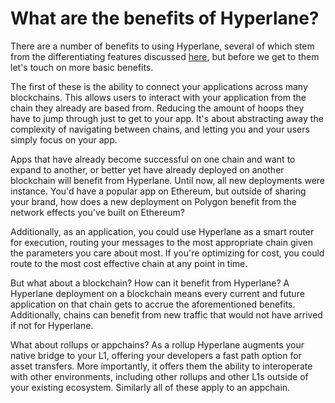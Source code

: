 # What are the benefits of Hyperlane?

There are a number of benefits to using Hyperlane, several of which stem from the differentiating features discussed [here](what-sets-hyperlane-apart.md), but before we get to them let's touch on more basic benefits.

The first of these is the ability to connect your applications across many blockchains. This allows users to interact with your application from the chain they already are based from. Reducing the amount of hoops they have to jump through just to get to your app. It's about abstracting away the complexity of navigating between chains, and letting you and your users simply focus on your app.

Apps that have already become successful on one chain and want to expand to another, or better yet have already deployed on another blockchain will benefit from Hyperlane. Until now, all new deployments were instance. You'd have a popular app on Ethereum, but outside of sharing your brand, how does a new deployment on Polygon benefit from the network effects you've built on Ethereum?&#x20;

Additionally, as an application, you could use Hyperlane as a smart router for execution, routing your messages to the most appropriate chain given the parameters you care about most. If you're optimizing for cost, you could route to the most cost effective chain at any point in time.&#x20;

But what about a blockchain? How can it benefit from Hyperlane? A Hyperlane deployment on a blockchain means every current and future application on that chain gets to accrue the aforementioned benefits. Additionally, chains can benefit from new traffic that would not have arrived if not for Hyperlane.&#x20;

What about rollups or appchains? As a rollup Hyperlane augments your native bridge to your L1, offering your developers a fast path option for asset transfers. More importantly, it offers them the ability to interoperate with other environments, including other rollups and other L1s outside of your existing ecosystem. Similarly all of these apply to an appchain.
